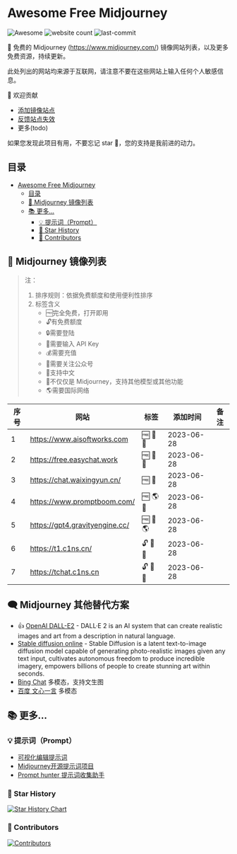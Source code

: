 # Awesome Free Midjourney
![Awesome](https://cdn.jsdelivr.net/gh/kenshincui/awesome-free-midjourney/badge.svg) ![website count](https://img.shields.io/badge/websites-140-blue?style=flat) ![last-commit](https://img.shields.io/github/last-commit/kenshincui/awesome-free-midjourney?style=flat&amp;label=last&nbsp;commit)

🎁 免费的 Midjourney (<https://www.midjourney.com/>) 镜像网站列表，以及更多免费资源，持续更新。

此处列出的网站均来源于互联网，请注意不要在这些网站上输入任何个人敏感信息。

🌈 欢迎贡献

- [添加镜像站点](https://github.com/kenshincui/awesome-free-midjourney/issues/new?assignees=LiLittleCat&labels=&projects=&template=%E6%B7%BB%E5%8A%A0%E9%95%9C%E5%83%8F%E7%AB%99%E7%82%B9.md&title=%E6%B7%BB%E5%8A%A0%E9%95%9C%E5%83%8F%E7%AB%99%E7%82%B9)
- [反馈站点失效](https://github.com/kenshincui/awesome-free-midjourney/issues/new?assignees=LiLittleCat&labels=&projects=&template=%E5%8F%8D%E9%A6%88%E7%AB%99%E7%82%B9%E5%A4%B1%E6%95%88.md&title=%E5%8F%8D%E9%A6%88%E7%AB%99%E7%82%B9%E5%A4%B1%E6%95%88)
- 更多(todo)

如果您发现此项目有用，不要忘记 star 🌟，您的支持是我前进的动力。

<!-- ---

|                                       🏆 赞助商 🏆                                       |
  |:-------------------------------------------------------------------------------------:|
| 👉 [不墨 AI 助手 - 会话式 AI 工具](https://chat.bumo.tech) GPT-4、Claude、文档解析、联网、Mac、Window 客户端 |

--- -->

## 目录
<!-- TOC -->
* [Awesome Free Midjourney](#awesome-free-midjourney)
  * [目录](#目录)
  * [💬 Midjourney 镜像列表](#-midjourney-镜像列表)
  * [📚 更多...](#-更多)
    * [💡 提示词（Prompt）](#-提示词prompt)
    * [🌟 Star History](#-star-history)
    * [💞 Contributors](#-contributors)
<!-- TOC -->

## 💬 Midjourney 镜像列表

> 注：
>
> 1. 排序规则：依据免费额度和使用便利性排序
> 2. 标签含义
>    - 🆓完全免费，打开即用
>    - 🔓有免费额度
>    - 🔒需要登陆
>    - 🔑需要输入 API Key
>    - 💰需要充值
>    - 👀需要关注公众号
>    - 💪支持中文
>    - 🧰不仅仅是 Midjourney，支持其他模型或其他功能
>    - 🌎需要国际网络

<!-- normal-begin -->
<table>
    <thead>
    <tr>
        <th>序号</th>
        <th>网站</th>
        <th>标签</th>
        <th>添加时间</th>
        <th>备注</th>
    </tr>
    </thead>
    <tbody>
        <tr>
            <td>1</td>
            <td> <a href="https://www.aisoftworks.com" target="_blank">https://www.aisoftworks.com</a>
                <br> </td>
            <td>
                        🆓
                        💪
                        🧰
            </td>
            <td>2023-06-28</td>
            <td></td>
        </tr>
        <tr>
            <td>2</td>
            <td> <a href="https://free.easychat.work" target="_blank">https://free.easychat.work</a>
                <br> </td>
            <td>
                        🆓
                        💪
                        🧰
            </td>
            <td>2023-06-28</td>
            <td></td>
        </tr>
        <tr>
            <td>3</td>
            <td> <a href="https://chat.waixingyun.cn/" target="_blank">https://chat.waixingyun.cn/</a>
                <br> </td>
            <td>
                        🆓 
                        🧰
            </td>
            <td>2023-06-28</td>
            <td></td>
        </tr>
        <tr>
            <td>4</td>
            <td> <a href="https://www.promptboom.com/" target="_blank">https://www.promptboom.com/</a>
                <br> </td>
            <td>
                        🆓 
                        🌎 
                        🧰
            </td>
            <td>2023-06-28</td>
            <td></td>
        </tr>
        <tr>
            <td>5</td>
            <td> <a href="https://gpt4.gravityengine.cc/" target="_blank">https://gpt4.gravityengine.cc/</a>
                <br> </td>
            <td>
                        🆓 
                        💪 
                        🌎
            </td>
            <td>2023-06-28</td>
            <td></td>
        </tr>
        <tr>
            <td>6</td>
            <td> <a href="https://t1.c1ns.cn/" target="_blank">https://t1.c1ns.cn/</a>
                <br> </td>
            <td>
                        🔓 
                        💪 
                        🧰
            </td>
            <td>2023-06-28</td>
            <td></td>
        </tr>
        <tr>
            <td>7</td>
            <td> <a href="https://tchat.c1ns.cn" target="_blank">https://tchat.c1ns.cn</a>
                <br> </td>
            <td>
                        🔓 
                        💪 
                        🧰
            </td>
            <td>2023-06-28</td>
            <td></td>
        </tr>
    </tbody>
</table>
<!-- normal-end -->

## 🗨️ Midjourney 其他替代方案

- 👍 [OpenAI DALL-E2](https://openai.com/dall-e-2) - DALL·E 2 is an AI system that can create realistic images and art from a description in natural language.
- [Stable diffusion online](https://stablediffusionweb.com/) - Stable Diffusion is a latent text-to-image diffusion model capable of generating photo-realistic images given any text input, cultivates autonomous freedom to produce incredible imagery, empowers billions of people to create stunning art within seconds.
- [Bing Chat](https://www.bing.com/new) 多模态，支持文生图
- [百度 文心一言](https://yiyan.baidu.com/) 多模态

## 📚 更多...

### 💡 提示词（Prompt）

- [可视化编辑提示词](https://github.com/Moonvy/OpenPromptStudio)
- [Midjourney开源提示词项目](https://github.com/willwulfken/MidJourney-Styles-and-Keywords-Reference)
- [Prompt hunter 提示词收集助手](https://github.com/op7418/Prompt-hunter)
### 🌟 Star History

[![Star History Chart](https://api.star-history.com/svg?repos=kenshincui/awesome-free-midjourney&type=Date)](https://star-history.com/#kenshincui/awesome-free-midjourney&Date)

### 💞 Contributors

[![Contributors](https://contrib.rocks/image?repo=kenshincui/awesome-free-midjourney)](https://github.com/kenshincui/awesome-free-midjourney/graphs/contributors)
